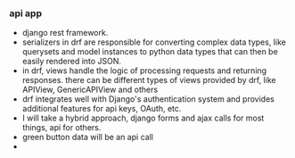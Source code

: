### api app
- django rest framework.
- serializers in drf are responsible for converting complex data types, like querysets and model
instances to python data types that can then be easily rendered into JSON.
- in drf, views handle the logic of processing requests and returning responses. 
there can be different types of views provided by drf, like APIView, GenericAPIView and others
- drf integrates well with Django's authentication system and provides additional features for api keys, OAuth, etc.
- I will take a hybrid approach, django forms and ajax calls for most things, api for others.
- green button data will be an api call
- 
